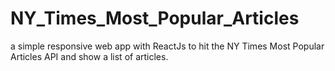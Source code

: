 # NY_Times_Most_Popular_Articles
a simple responsive web app with ReactJs to hit the NY Times Most Popular Articles API and show a list of articles.

